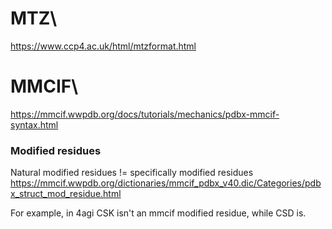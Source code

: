 # MTZ\
https://www.ccp4.ac.uk/html/mtzformat.html

# MMCIF\
https://mmcif.wwpdb.org/docs/tutorials/mechanics/pdbx-mmcif-syntax.html

### Modified residues
Natural modified residues != specifically modified residues\
https://mmcif.wwpdb.org/dictionaries/mmcif_pdbx_v40.dic/Categories/pdbx_struct_mod_residue.html

For example, in 4agi CSK isn't an mmcif modified residue, while CSD is.
